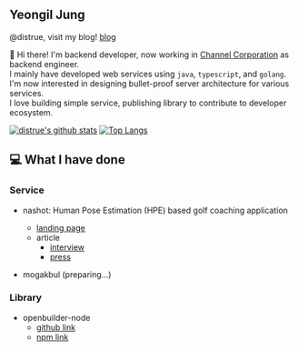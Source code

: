 ## Yeongil Jung
@distrue, visit my blog! [blog](https://distrue.github.io)

👋 Hi there! I'm backend developer, now working in [Channel Corporation](https://channel.io) as backend engineer.<br/>
I mainly have developed web services using `java`, `typescript`, and `golang`.<br/>
I'm now interested in designing bullet-proof server architecture for various services.<br/>
I love building simple service, publishing library to contribute to developer ecosystem.

[![distrue's github stats](https://github-readme-stats.vercel.app/api?username=distrue&show_icons=true&theme=dracula)](https://github.com/distrue)
[![Top Langs](https://github-readme-stats.vercel.app/api/top-langs/?username=distrue&layout=compact&langs_count=8&theme=dracula)](https://github.com/distrue)


## 💻 What I have done

### Service

- nashot: Human Pose Estimation (HPE) based golf coaching application 
  - [landing page](https://web.nashot.io/home.html)
  - article
    - [interview](https://blog.naver.com/sw_maestro/222120877101)
    - [press](http://www.dt.co.kr/contents.html?article_no=2021061002109931650005&ref=naver)

- mogakbul (preparing...)

### Library

- openbuilder-node
  - [github link](https://github.com/distrue/openbuilder-node) 
  - [npm link](https://www.npmjs.com/package/openbuilder-node)

